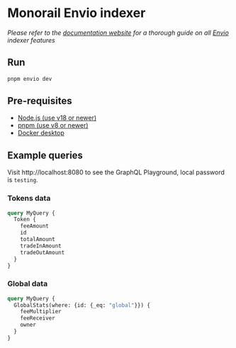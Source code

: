 # Monorail Envio indexer

*Please refer to the [documentation website](https://docs.envio.dev) for a thorough guide on all [Envio](https://envio.dev) indexer features*

## Run

```bash
pnpm envio dev
```

## Pre-requisites

- [Node.js (use v18 or newer)](https://nodejs.org/en/download/current)
- [pnpm (use v8 or newer)](https://pnpm.io/installation)
- [Docker desktop](https://www.docker.com/products/docker-desktop/)

## Example queries

Visit http://localhost:8080 to see the GraphQL Playground, local password is `testing`.

### Tokens data

```graphql
query MyQuery {
  Token {
    feeAmount
    id
    totalAmount
    tradeInAmount
    tradeOutAmount
  }
}
```

### Global data

```graphql
query MyQuery {
  GlobalStats(where: {id: {_eq: "global"}}) {
    feeMultiplier
    feeReceiver
    owner
  }
}
```